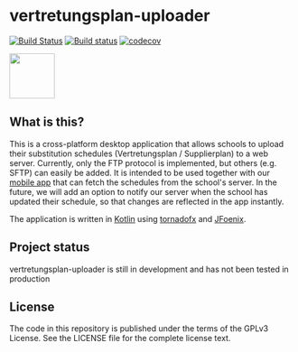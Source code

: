 # vertretungsplan-uploader

[![Build Status](https://travis-ci.org/vertretungsplanme/vertretungsplan-uploader.svg?branch=master)](https://travis-ci.org/vertretungsplanme/vertretungsplan-uploader)
[![Build status](https://ci.appveyor.com/api/projects/status/uq4paoow43ktcwyc?svg=true)](https://ci.appveyor.com/project/johan12345/vertretungsplan-uploader)
[![codecov](https://codecov.io/gh/vertretungsplanme/vertretungsplan-uploader/branch/master/graph/badge.svg)](https://codecov.io/gh/vertretungsplanme/vertretungsplan-uploader)

<a href="https://vertretungsplan.app"><img style="vertical-align:middle" src="https://vertretungsplan.app/img/vertretungsplan_icon_color.svg" width=80/></a>

What is this?
-------------

This is a cross-platform desktop application that allows schools to upload their substitution schedules (Vertretungsplan
 / Supplierplan) to a web server. Currently, only the FTP protocol is implemented, but others (e.g. SFTP) can easily be
 added. It is intended to be used together with our [mobile app](https://vertretungsplan.app/) that can fetch the
 schedules from the school's server. In the future, we will add an option to notify our server when the school has
 updated their schedule, so that changes are reflected in the app instantly.

The application is written in [Kotlin](https://kotlinlang.org/) using [tornadofx](https://github.com/edvin/tornadofx)
and [JFoenix](https://github.com/jfoenixadmin/JFoenix).

Project status
--------------

vertretungsplan-uploader is still in development and has not been tested in production


License
-------
The code in this repository is published under the terms of the GPLv3 License.
See the LICENSE file for the complete license text.

